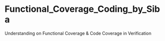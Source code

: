 # Functional_Coverage_Coding_by_Siba
Understanding on Functional Coverage &amp; Code Coverage in Verification
